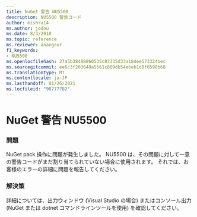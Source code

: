 ```yaml
---
title: NuGet 警告 NU5500
description: NU5500 警告コード
author: mishra14
ms.author: jodou
ms.date: 8/3/2018
ms.topic: reference
ms.reviewer: anangaur
f1_keywords:
- NU5500
ms.openlocfilehash: 27a5b38488860535c87335d33a18dee573324bec
ms.sourcegitcommit: ee6c3f203648a5561c809db54ebeb1d0f0598b68
ms.translationtype: MT
ms.contentlocale: ja-JP
ms.lasthandoff: 01/26/2021
ms.locfileid: "98777782"
---
```

# <a name="nuget-warning-nu5500"></a>NuGet 警告 NU5500

### <a name="issue"></a>問題

NuGet pack 操作に問題が発生しました。 NU5500 は、その問題に対して一意の警告コードがまだ割り当てられていない場合に使用されます。 それでは、お客様のエラーの詳細に問題を報告してください。


### <a name="solution"></a>解決策

詳細については、出力ウィンドウ (Visual Studio の場合) またはコンソール出力 (NuGet または dotnet コマンドラインツールを使用) を確認してください。


